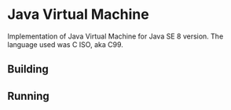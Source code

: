 Java Virtual Machine
====================
Implementation of Java Virtual Machine for Java SE 8 version. The language used was C ISO, aka C99.

Building
--------

Running
-------
